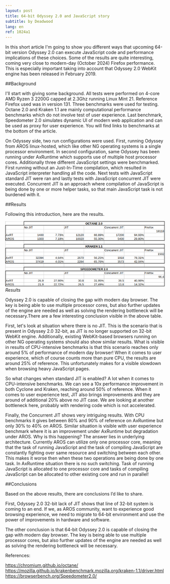 ```yaml
---
layout: post
title: 64-bit Odyssey 2.0 and JavaScript story
subtitle: by Deadwood
lang: en
ref: 1024a1
---
```


In this short article I'm going to show you different ways that upcoming 64-bit version Odyssey 2.0 can execute JavaScript code and performance implications of these choices. Some of the results are quite interesting, coming very close to modern-day (October 2024) Firefox performance. This is especially important taking into account that Odyssey 2.0 WebKit engine has been released in February 2019.  

##Background

I'll start with giving some background. All tests were performed on 4-core AMD Ryzen 3 2200G capped at 2.3Ghz running Linux Mint 21. Reference Firefox used was in version 131. Three benchmarks were used for testing. Octane 2.0 and Kraken 1.1 are mainly computational performance benchmarks which do not involve test of user experience. Last benchmark, Speedometer 2.0 simulates dynamic UI of modern web application and can be used as proxy for user experience. You will find links to benchmarks at the bottom of the article.  

On Odyssey side, two run configurations were used. First, running Odyssey from AROS linux-hosted, which like other NG operating systems is a single processor environment. In second configuration, same Odyssey has been running under AxRuntime which supports use of multiple host processor cores. Additionally three different JavaScript settings were benchmarked. First running without an Just-In-Time compilation, which resulted in JavaScript interpreter handling all the code. Next tests with JavaScript standard JIT were ran and lastly tests with JavaScript concurrent JIT were executed. Concurrent JIT is an approach where compilation of JavaScript is being done by one or more helper tasks, so that main JavaScript task is not burdened with it.  

##Results

Following this introduction, here are the results.  

![Results](/assets/img/art.png)
*Results*

Odyssey 2.0 is capable of closing the gap with modern day browser. The key is being able to use multiple processor cores, but also further updates of the engine are needed as well as solving the rendering bottleneck will be necessary.There are a few interesting conclusion visible in the above table.  

First, let's look at situation where there is no JIT. This is the scenario that is present in Odyssey 2.0 32-bit, as JIT is no longer supported on 32-bit WebKit engine. Additionally, existing WebKit-based browsers running on other NG operating systems should also show similar results. What is visible in results of CPU-intensive benchmarks is that this scenario reaches only around 5% of performance of modern day browser! When it comes to user experience, which of course counts more than pure CPU, the results are around 25% of reference. This unfortunately makes for a visible slowdown when browsing heavy JavaScript pages.  

So what changes when standard JIT is enabled? A lot when it comes to CPU-intensive benchmarks. We can see a 10x performance improvement in both Cyclone and Kraken, reaching around 50% of reference. When it comes to user experience test, JIT also brings improvements and they are around of additional 20% above no JIT case. We are looking at another bottleneck here, probably with rendering code which is not accelerated.  

Finally, the Concurrent JIT shows very intriguing results. With CPU benchmarks it gives between 80% and 90% of reference on AxRuntime but only 30% to 40% on AROS. Similar situation is visible with user experience benchmark where it is an improvement under AxRuntime but degradation under AROS. Why is this happening? The answer lies in underlying architecture. Currently AROS can utilize only one processor core, meaning that the task of running JavaScript and the task of compiling JavaScript are constantly fighting over same resource and switching between each other. This makes it worse then when these two operations are being done by one task. In AxRuntime situation there is no such switching. Task of running JavaScript is allocated to one processor core and tasks of compiling JavaScript can be allocated to other existing core and run in parallel!  

##Conclusions

Based on the above results, there are conclusions I’d like to share.   

First, Odyssey 2.0 32-bit lack of JIT shows that line of 32-bit system is coming to an end. If we, as AROS community, want to experience good browsing experience, we need to migrate to 64-bit environment and use the power of improvements in hardware and software.  

The other conclusion is that 64-bit Odyssey 2.0 is capable of closing the gap with modern day browser. The key is being able to use multiple processor cores, but also further updates of the engine are needed as well as solving the rendering bottleneck will be necessary.  


References:  

https://chromium.github.io/octane/  
https://mozilla.github.io/krakenbenchmark.mozilla.org/kraken-1.1/driver.html  
https://browserbench.org/Speedometer2.0/  


